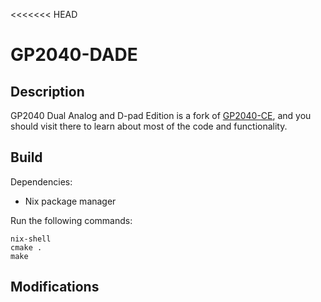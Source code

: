 <<<<<<< HEAD
# GP2040-DADE

## Description

GP2040 Dual Analog and D-pad Edition is a fork of [GP2040-CE](https://github.com/OpenStickCommunity/GP2040-CE), and you should visit there to learn about most of the code and functionality.

## Build

Dependencies:

- Nix package manager

Run the following commands:

```
nix-shell
cmake .
make
```

## Modifications

